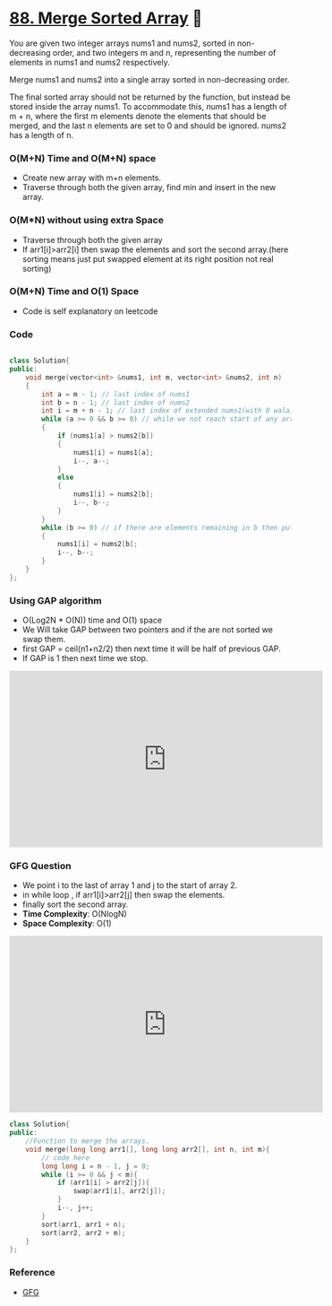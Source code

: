 # [88. Merge Sorted Array](https://leetcode.com/problems/merge-sorted-array/) 🌟

You are given two integer arrays nums1 and nums2, sorted in non-decreasing order, and two integers m and n, representing the number of elements in nums1 and nums2 respectively.

Merge nums1 and nums2 into a single array sorted in non-decreasing order.

The final sorted array should not be returned by the function, but instead be stored inside the array nums1. To accommodate this, nums1 has a length of m + n, where the first m elements denote the elements that should be merged, and the last n elements are set to 0 and should be ignored. nums2 has a length of n.

### O(M+N) Time and O(M+N) space

-   Create new array with m+n elements.
-   Traverse through both the given array, find min and insert in the new array.

### O(M\*N) without using extra Space

-   Traverse through both the given array
-   If arr1[i]>arr2[i] then swap the elements and sort the second array.(here sorting means just put swapped element at its right position not real sorting)

### O(M+N) Time and O(1) Space

-   Code is self explanatory on leetcode

### Code

```cpp

class Solution{
public:
    void merge(vector<int> &nums1, int m, vector<int> &nums2, int n)
    {
        int a = m - 1; // last index of nums1
        int b = n - 1; // last index of nums2
        int i = m + n - 1; // last index of extended nums1(with 0 wala)
        while (a >= 0 && b >= 0) // while we not reach start of any array
        {
            if (nums1[a] > nums2[b])
            {
                nums1[i] = nums1[a];
                i--, a--;
            }
            else
            {
                nums1[i] = nums2[b];
                i--, b--;
            }
        }
        while (b >= 0) // if there are elements remaining in b then put them in back
        {
            nums1[i] = nums2[b];
            i--, b--;
        }
    }
};
```

### Using GAP algorithm

-   O(Log2N \* O(N)) time and O(1) space
-   We Will take GAP between two pointers and if the are not sorted we swap them.
-   first GAP = ceil(n1+n2/2) then next time it will be half of previous GAP.
-   If GAP is 1 then next time we stop.

<iframe width="560" height="315" src="https://www.youtube.com/embed/hVl2b3bLzBw" title="YouTube video player" frameborder="0" allow="accelerometer; autoplay; clipboard-write; encrypted-media; gyroscope; picture-in-picture" allowfullscreen></iframe>

### GFG Question

-   We point i to the last of array 1 and j to the start of array 2.
-   in while loop , if arr1[i]>arr2[j] then swap the elements.
-   finally sort the second array.
-   **Time Complexity**: O(NlogN)
-   **Space Complexity**: O(1)

<iframe width="560" height="315" src="https://www.youtube.com/embed/1S4KFg5viC0" title="YouTube video player" frameborder="0" allow="accelerometer; autoplay; clipboard-write; encrypted-media; gyroscope; picture-in-picture" allowfullscreen></iframe>

```cpp
class Solution{
public:
	//Function to merge the arrays.
	void merge(long long arr1[], long long arr2[], int n, int m){
		// code here
		long long i = n - 1, j = 0;
		while (i >= 0 && j < m){
			if (arr1[i] > arr2[j]){
				swap(arr1[i], arr2[j]);
			}
			i--, j++;
		}
		sort(arr1, arr1 + n);
		sort(arr2, arr2 + m);
	}
};
```

### Reference

-   [GFG](https://www.geeksforgeeks.org/efficiently-merging-two-sorted-arrays-with-o1-extra-space/)
